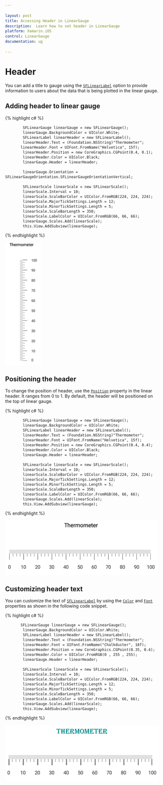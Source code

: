 ```yaml
---

layout: post
title: Accessing Header in LinearGauge
description:  Learn how to set header in LinearGauge
platform: Xamarin.iOS
control: LinearGauge
documentation: ug

---
```


# Header

You can add a title to gauge using the [`SFLinearLabel`](https://help.syncfusion.com/cr/cref_files/xamarin-ios/sfgauge/Syncfusion.SfGauge.iOS~Syncfusion.SfGauge.iOS.SFLinearLabel.html) option to provide information to users about the data that is being plotted in the linear gauge.

## Adding header to linear gauge

{% highlight c# %}

            SFLinearGauge linearGauge = new SFLinearGauge();
            linearGauge.BackgroundColor = UIColor.White;
            SFLinearLabel linearHeader = new SFLinearLabel();
            linearHeader.Text = (Foundation.NSString)"Thermometer";
           linearHeader.Font = UIFont.FromName("Helvetica", 15f);
            linearHeader.Position = new CoreGraphics.CGPoint(0.4, 0.1);
            linearHeader.Color = UIColor.Black;
            linearGauge.Header = linearHeader;

            linearGauge.Orientation = SFLinearGaugeOrientation.SFLinearGaugeOrientationVertical;

            SFLinearScale linearScale = new SFLinearScale();
            linearScale.Interval = 10;
            linearScale.ScaleBarColor = UIColor.FromRGB(224, 224, 224);
            linearScale.MajorTickSettings.Length = 12;
            linearScale.MinorTickSettings.Length = 5;
            linearScale.ScaleBarLength = 350;
            linearScale.LabelColor = UIColor.FromRGB(66, 66, 66);
            linearGauge.Scales.Add(linearScale);
            this.View.AddSubview(linearGauge);

{% endhighlight %}

![](header_images/header.png)

##  Positioning the header

To change the position of header, use the [`Position`](https://help.syncfusion.com/cr/cref_files/xamarin-ios/sfgauge/Syncfusion.SfGauge.iOS~Syncfusion.SfGauge.iOS.SFLinearLabel~Position.html)  property in the linear header. It ranges from 0 to 1. By default, the header will be positioned on the top of linear gauge.

{% highlight c# %}

            SFLinearGauge linearGauge = new SFLinearGauge();
            linearGauge.BackgroundColor = UIColor.White;
            SFLinearLabel linearHeader = new SFLinearLabel();
            linearHeader.Text = (Foundation.NSString)"Thermometer";
            linearHeader.Font = UIFont.FromName("Helvetica", 15f);
            linearHeader.Position = new CoreGraphics.CGPoint(0.4, 0.4);
            linearHeader.Color = UIColor.Black;
            linearGauge.Header = linearHeader;

            SFLinearScale linearScale = new SFLinearScale();
            linearScale.Interval = 10;
            linearScale.ScaleBarColor = UIColor.FromRGB(224, 224, 224);
            linearScale.MajorTickSettings.Length = 12;
            linearScale.MinorTickSettings.Length = 5;
            linearScale.ScaleBarLength = 350;
            linearScale.LabelColor = UIColor.FromRGB(66, 66, 66);
            linearGauge.Scales.Add(linearScale);
            this.View.AddSubview(linearGauge);
    
{% endhighlight %}

![](header_images/header2.png)

##  Customizing header text

You can customize the text of [`SFLinearLabel`](https://help.syncfusion.com/cr/cref_files/xamarin-ios/sfgauge/Syncfusion.SfGauge.iOS~Syncfusion.SfGauge.iOS.SFLinearLabel.html) by using the [`Color`](https://help.syncfusion.com/cr/cref_files/xamarin-ios/sfgauge/Syncfusion.SfGauge.iOS~Syncfusion.SfGauge.iOS.SFLinearLabel~Color.html) and [`Font`](https://help.syncfusion.com/cr/cref_files/xamarin-ios/sfgauge/Syncfusion.SfGauge.iOS~Syncfusion.SfGauge.iOS.SFLinearLabel~Font.html) properties as shown in the following code snippet.

{% highlight c# %}

           SFLinearGauge linearGauge = new SFLinearGauge();
            linearGauge.BackgroundColor = UIColor.White;
            SFLinearLabel linearHeader = new SFLinearLabel();
            linearHeader.Text = (Foundation.NSString)"Thermometer";
            linearHeader.Font = UIFont.FromName("Chalkduster", 18f);
            linearHeader.Position = new CoreGraphics.CGPoint(0.35, 0.4);
            linearHeader.Color = UIColor.FromRGB(0 , 255 , 255);
            linearGauge.Header = linearHeader;

            SFLinearScale linearScale = new SFLinearScale();
            linearScale.Interval = 10;
            linearScale.ScaleBarColor = UIColor.FromRGB(224, 224, 224);
            linearScale.MajorTickSettings.Length = 12;
            linearScale.MinorTickSettings.Length = 5;
            linearScale.ScaleBarLength = 350;
            linearScale.LabelColor = UIColor.FromRGB(66, 66, 66);
            linearGauge.Scales.Add(linearScale);
            this.View.AddSubview(linearGauge);
 
{% endhighlight %}

![](header_images/header3.png)

